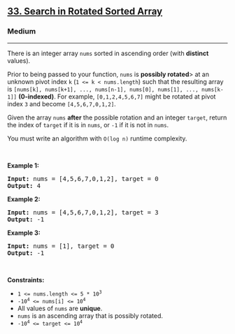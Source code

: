 <h2><a href="https://leetcode.com/problems/search-in-rotated-sorted-array/description/">33. Search in Rotated Sorted Array</a>
</h2><h3>Medium</h3><hr><div><p>There is an integer array <code>nums</code> sorted in ascending order (with <strong>distinct</strong> values).</p>
<p>Prior to being passed to your function, <code>nums</code> is <strong>possibly rotated</strong>> at an unknown pivot index <code>k</code> (<code>1 <= k < nums.length</code>) such that the resulting array is <code>[nums[k], nums[k+1], ..., nums[n-1], nums[0], nums[1], ..., nums[k-1]]</code> <strong>(0-indexed)</strong>. For example, <code>[0,1,2,4,5,6,7]</code> might be rotated at pivot index <code>3</code> and become <code>[4,5,6,7,0,1,2]</code>.</p>
<p>Given the array <code>nums</code> <strong>after</strong> the possible rotation and an integer <code>target</code>, return the index of <code>target</code> if it is in <code>nums</code>, or <code>-1</code> if it is not in <code>nums</code>.</p>
<p>You must write an algorithm with <code>O(log n)</code> runtime complexity.</p>
<p>&nbsp;</p>
<p><strong class="example">Example 1:</strong></p>

<pre><strong>Input:</strong> nums = [4,5,6,7,0,1,2], target = 0
<strong>Output:</strong> 4
</pre>

<p><strong class="example">Example 2:</strong></p>

<pre><strong>Input:</strong> nums = [4,5,6,7,0,1,2], target = 3
<strong>Output:</strong> -1
</pre>

<p><strong class="example">Example 3:</strong></p>

<pre><strong>Input:</strong> nums = [1], target = 0
<strong>Output:</strong> -1
</pre>


<p>&nbsp;</p>
<p><strong>Constraints:</strong></p>

<ul>
	<li><code>1 <= nums.length <= 5 * 10<sup>3</sup></code></li>
    <li><code>-10<sup>4</sup> <= nums[i] <= 10<sup>4</sup></code></li>
	<li>All values of <code>nums</code> are <strong>unique</strong>.</li>
	<li><code>nums</code> is an ascending array that is possibly rotated.</li>
	<li><code>-10<sup>4</sup> <= target <= 10<sup>4</sup></code></li>
</ul>
